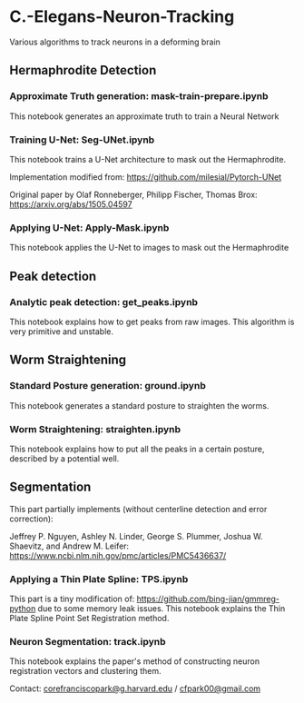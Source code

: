 # C.-Elegans-Neuron-Tracking
Various algorithms to track neurons in a deforming brain

## Hermaphrodite Detection

### Approximate Truth generation: mask-train-prepare.ipynb
This notebook generates an approximate truth to train a Neural Network

### Training U-Net: Seg-UNet.ipynb
This notebook trains a U-Net architecture to mask out the Hermaphrodite.

Implementation modified from: https://github.com/milesial/Pytorch-UNet

Original paper by Olaf Ronneberger, Philipp Fischer, Thomas Brox: https://arxiv.org/abs/1505.04597

### Applying U-Net: Apply-Mask.ipynb
This notebook applies the U-Net to images to mask out the Hermaphrodite

## Peak detection

### Analytic peak detection: get_peaks.ipynb
This notebook explains how to get peaks from raw images. This algorithm is very primitive and unstable.

## Worm Straightening

### Standard Posture generation: ground.ipynb
This notebook generates a standard posture to straighten the worms.

### Worm Straightening: straighten.ipynb
This notebook explains how to put all the peaks in a certain posture, described by a potential well.

## Segmentation
This part partially implements (without centerline detection and error correction):

Jeffrey P. Nguyen, Ashley N. Linder, George S. Plummer, Joshua W. Shaevitz, and Andrew M. Leifer: https://www.ncbi.nlm.nih.gov/pmc/articles/PMC5436637/

### Applying a Thin Plate Spline: TPS.ipynb
This part is a tiny modification of: https://github.com/bing-jian/gmmreg-python due to some memory leak issues.
This notebook explains the Thin Plate Spline Point Set Registration method.

### Neuron Segmentation: track.ipynb
This notebook explains the paper's method of constructing neuron registration vectors and clustering them.

Contact: corefranciscopark@g.harvard.edu / cfpark00@gmail.com

